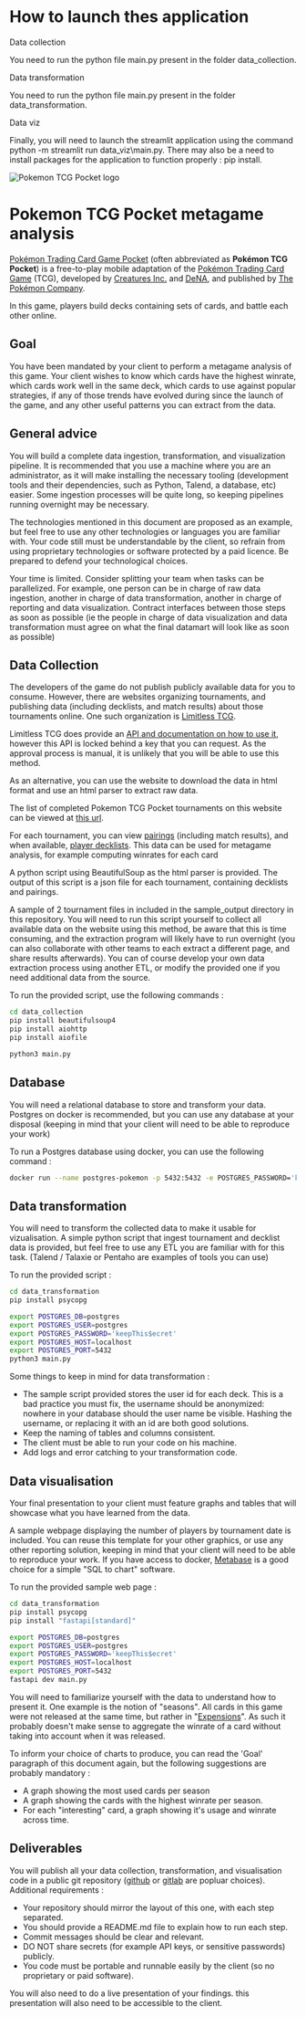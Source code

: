 # How to launch thes application 

Data collection

You need to run the python file main.py present in the folder data_collection.

Data transformation

You need to run the python file main.py present in the folder data_transformation.

Data viz

Finally, you will need to launch the streamlit application using the command python -m streamlit run data_viz\main.py.
There may also be a need to install packages for the application to function properly : pip install.



![Pokemon TCG Pocket logo](https://upload.wikimedia.org/wikipedia/commons/c/c2/Pokemon_TCG_Pocket_logo.png)
# Pokemon TCG Pocket metagame analysis

[Pokémon Trading Card Game Pocket](https://en.wikipedia.org/wiki/Pok%C3%A9mon_Trading_Card_Game_Pocket) (often abbreviated as **Pokémon TCG Pocket**) is a free-to-play mobile adaptation of the [Pokémon Trading Card Game](https://en.wikipedia.org/wiki/Pok%C3%A9mon_Trading_Card_Game) (TCG), developed by [Creatures Inc.](https://en.wikipedia.org/wiki/Creatures_Inc.) and [DeNA](https://en.wikipedia.org/wiki/DeNA), and published by [The Pokémon Company](https://en.wikipedia.org/wiki/The_Pok%C3%A9mon_Company).

In this game, players build decks containing sets of cards, and battle each other online.

## Goal

You have been mandated by your client to perform a metagame analysis of this game. Your client wishes to know which cards have the highest winrate, which cards work well in the same deck, which cards to use against popular strategies, if any of those trends have evolved during since the launch of the game, and any other useful patterns you can extract from the data.

## General advice

You will build a complete data ingestion, transformation, and visualization pipeline. It is recommended that you use a machine where you are an administrator, as it will make installing the necessary tooling (development tools and their dependencies, such as Python, Talend, a database, etc) easier. Some ingestion processes will be quite long, so keeping pipelines running overnight may be necessary.

The technologies mentioned in this document are proposed as an example, but feel free to use any other technologies or languages you are familiar with. Your code still must be understandable by the client, so refrain from using proprietary technologies or software protected by a paid licence. Be prepared to defend your technological choices.

Your time is limited. Consider splitting your team when tasks can be parallelized. For example, one person can be in charge of raw data ingestion, another in charge of data transformation, another in charge of reporting and data visualization. Contract interfaces between those steps as soon as possible (ie the people in charge of data visualization and data transformation must agree on what the final datamart will look like as soon as possible)

## Data Collection

The developers of the game do not publish publicly available data for you to consume. However, there are websites organizing tournaments, and publishing data (including decklists, and match results) about those tournaments online. One such organization is [Limitless TCG](https://play.limitlesstcg.com).

Limitless TCG does provide an [API and documentation on how to use it,](https://docs.limitlesstcg.com/developer.html) however this API is locked behind a key that you can request. As the approval process is manual, it is unlikely that you will be able to use this method.

As an alternative, you can use the website to download the data in html format and use an html parser to extract raw data.

The list of completed Pokemon TCG Pocket tournaments on this website can be viewed at [this url](https://play.limitlesstcg.com/tournaments/completed?game=POCKET&format=STANDARD&platform=all&type=online&time=all).

For each tournament, you can view [pairings](https://play.limitlesstcg.com/tournament/6823dbb84c6488b18ed5e5d2/pairings) (including match results), and when available, [player decklists](https://play.limitlesstcg.com/tournament/6823dbb84c6488b18ed5e5d2/player/wiloxomega/decklist). This data can be used for metagame analysis, for example computing winrates for each card

A python script using BeautifulSoup as the html parser is provided. The output of this script is a json file for each tournament, containing decklists and pairings.

A sample of 2 tournament files in included in the sample_output directory in this repository. You will need to run this script yourself to collect all available data on the website using this method, be aware that this is time consuming, and the extraction program will likely have to run overnight (you can also collaborate with other teams to each extract a different page, and share results afterwards). You can of course develop your own data extraction process using another ETL, or modify the provided one if you need additional data from the source.

To run the provided script, use the following commands :
```bash
cd data_collection
pip install beautifulsoup4
pip install aiohttp
pip install aiofile

python3 main.py
```

## Database
You will need a relational database to store and transform your data. Postgres on docker is recommended, but you can use any database at your disposal (keeping in mind that your client will need to be able to reproduce your work)

To run a Postgres database using docker, you can use the following command :
```bash
docker run --name postgres-pokemon -p 5432:5432 -e POSTGRES_PASSWORD='keepThis$ecret' -d postgres
```

## Data transformation
You will need to transform the collected data to make it usable for vizualisation. A simple python script that ingest tournament and decklist data is provided, but feel free to use any ETL you are familiar with for this task. (Talend / Talaxie or Pentaho are examples of tools you can use)

To run the provided script :
```bash
cd data_transformation
pip install psycopg

export POSTGRES_DB=postgres
export POSTGRES_USER=postgres
export POSTGRES_PASSWORD='keepThis$ecret'
export POSTGRES_HOST=localhost
export POSTGRES_PORT=5432
python3 main.py
```

Some things to keep in mind for data transformation :
 * The sample script provided stores the user id for each deck. This is a bad practice you must fix, the username should be anonymized: nowhere in your database should the user name be visible. Hashing the username, or replacing it with an id are both good solutions.
 * Keep the naming of tables and columns consistent.
 * The client must be able to run your code on his machine.
 * Add logs and error catching to your transformation code.

## Data visualisation
Your final presentation to your client must feature graphs and tables that will showcase what you have learned from the data.

A sample webpage displaying the number of players by tournament date is included. You can reuse this template for your other graphics, or use any other reporting solution, keeping in mind that your client will need to be able to reproduce your work. If you have access to docker, [Metabase](https://www.metabase.com/docs/latest/installation-and-operation/running-metabase-on-docker) is a good choice for a simple "SQL to chart" software.

To run the provided sample web page :
```bash
cd data_transformation
pip install psycopg
pip install "fastapi[standard]"

export POSTGRES_DB=postgres
export POSTGRES_USER=postgres
export POSTGRES_PASSWORD='keepThis$ecret'
export POSTGRES_HOST=localhost
export POSTGRES_PORT=5432
fastapi dev main.py
```

You will need to familiarize yourself with the data to understand how to present it. One example is the notion of "seasons". All cards in this game were not released at the same time, but rather in "[Expensions](https://en.wikipedia.org/wiki/Pok%C3%A9mon_Trading_Card_Game_Pocket#Expansions)". As such it probably doesn't make sense to aggregate the winrate of a card without taking into account when it was released.

To inform your choice of charts to produce, you can read the 'Goal' paragraph of this document again, but the following suggestions are probably mandatory :
 * A graph showing the most used cards per season
 * A graph showing the cards with the highest winrate per season.
 * For each "interesting" card, a graph showing it's usage and winrate across time.

## Deliverables
You will publish all your data collection, transformation, and visualisation code in a public git repository ([github](https://github.com/) or [gitlab](https://about.gitlab.com/) are popluar choices). Additional requirements :
 * Your repository should mirror the layout of this one, with each step separated.
 * You should provide a README.md file to explain how to run each step.
 * Commit messages should be clear and relevant.
 * DO NOT share secrets (for example API keys, or sensitive passwords) publicly.
 * You code must be portable and runnable easily by the client (so no proprietary or paid software).

You will also need to do a live presentation of your findings. this presentation will also need to be accessible to the client.



